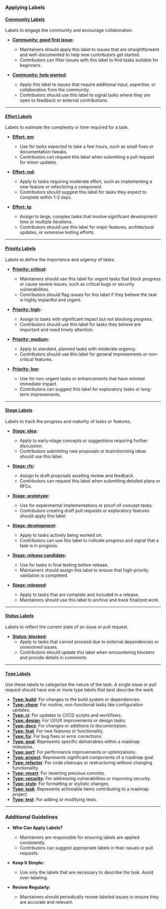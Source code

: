### **Applying Labels**

#### **[Community Labels](https://github.com/micrajs/micra/labels?q=Community)**

Labels to engage the community and encourage collaboration.

- **[Community: good first issue](https://github.com/micrajs/micra/issues?q=is%3Aopen+label%3A%22Community:+good+first+issue%22):**

  - Maintainers should apply this label to issues that are straightforward and well-documented to help new contributors get started.
  - Contributors can filter issues with this label to find tasks suitable for beginners.

- **[Community: help wanted](https://github.com/micrajs/micra/issues?q=is%3Aopen+label%3A%22Community:+help+wanted%22):**
  - Apply this label to issues that require additional input, expertise, or collaboration from the community.
  - Contributors should use this label to signal tasks where they are open to feedback or external contributions.

---

#### **[Effort Labels](https://github.com/micrajs/micra/labels?q=Effort)**

Labels to estimate the complexity or time required for a task.

- **[Effort: sm](https://github.com/micrajs/micra/issues?q=is%3Aopen+label%3A%22Effort:+sm%22):**

  - Use for tasks expected to take a few hours, such as small fixes or documentation tweaks.
  - Contributors can request this label when submitting a pull request for minor updates.

- **[Effort: md](https://github.com/micrajs/micra/issues?q=is%3Aopen+label%3A%22Effort:+md%22):**

  - Apply to tasks requiring moderate effort, such as implementing a new feature or refactoring a component.
  - Contributors should suggest this label for tasks they expect to complete within 1-2 days.

- **[Effort: lg](https://github.com/micrajs/micra/issues?q=is%3Aopen+label%3A%22Effort:+lg%22):**
  - Assign to large, complex tasks that involve significant development time or multiple iterations.
  - Contributors should use this label for major features, architectural updates, or extensive testing efforts.

---

#### **[Priority Labels](https://github.com/micrajs/micra/labels?q=Priority)**

Labels to define the importance and urgency of tasks.

- **[Priority: critical](https://github.com/micrajs/micra/issues?q=is%3Aopen+label%3A%22Priority:+critical%22):**

  - Maintainers should use this label for urgent tasks that block progress or cause severe issues, such as critical bugs or security vulnerabilities.
  - Contributors should flag issues for this label if they believe the task is highly impactful and urgent.

- **[Priority: high](https://github.com/micrajs/micra/issues?q=is%3Aopen+label%3A%22Priority:+high%22):**

  - Assign to tasks with significant impact but not blocking progress.
  - Contributors should use this label for tasks they believe are important and need timely attention.

- **[Priority: medium](https://github.com/micrajs/micra/issues?q=is%3Aopen+label%3A%22Priority:+medium%22):**

  - Apply to standard, planned tasks with moderate urgency.
  - Contributors should use this label for general improvements or non-critical features.

- **[Priority: low](https://github.com/micrajs/micra/issues?q=is%3Aopen+label%3A%22Priority:+low%22):**
  - Use for non-urgent tasks or enhancements that have minimal immediate impact.
  - Contributors can suggest this label for exploratory tasks or long-term improvements.

---

#### **[Stage Labels](https://github.com/micrajs/micra/labels?q=Stage)**

Labels to track the progress and maturity of tasks or features.

- **[Stage: idea](https://github.com/micrajs/micra/issues?q=is%3Aopen+label%3A%22Stage:+idea%22):**

  - Apply to early-stage concepts or suggestions requiring further discussion.
  - Contributors submitting new proposals or brainstorming ideas should use this label.

- **[Stage: rfc](https://github.com/micrajs/micra/issues?q=is%3Aopen+label%3A%22Stage:+rfc%22):**

  - Assign to draft proposals awaiting review and feedback.
  - Contributors can request this label when submitting detailed plans or RFCs.

- **[Stage: prototype](https://github.com/micrajs/micra/issues?q=is%3Aopen+label%3A%22Stage:+prototype%22):**

  - Use for experimental implementations or proof-of-concept tasks.
  - Contributors creating draft pull requests or exploratory features should apply this label.

- **[Stage: development](https://github.com/micrajs/micra/issues?q=is%3Aopen+label%3A%22Stage:+development%22):**

  - Apply to tasks actively being worked on.
  - Contributors can use this label to indicate progress and signal that a task is in progress.

- **[Stage: release candidate](https://github.com/micrajs/micra/issues?q=is%3Aopen+label%3A%22Stage:+release+candidate%22):**

  - Use for tasks in final testing before release.
  - Maintainers should assign this label to ensure that high-priority validation is completed.

- **[Stage: released](https://github.com/micrajs/micra/issues?q=is%3Aopen+label%3A%22Stage:+released%22):**
  - Apply to tasks that are complete and included in a release.
  - Maintainers should use this label to archive and track finalized work.

---

#### **[Status Labels](https://github.com/micrajs/micra/labels?q=Status)**

Labels to reflect the current state of an issue or pull request.

- **[Status: blocked](https://github.com/micrajs/micra/issues?q=is%3Aopen+label%3A%22Status:+blocked%22):**
  - Apply to tasks that cannot proceed due to external dependencies or unresolved issues.
  - Contributors should update this label when encountering blockers and provide details in comments.

---

#### **[Type Labels](https://github.com/micrajs/micra/labels?q=Type)**

Use these labels to categorize the nature of the task. A single issue or pull request should have one or more type labels that best describe the work.

- **[Type: build](https://github.com/micrajs/micra/issues?q=is%3Aopen+label%3A%22Type:+build%22)**: For changes to the build system or dependencies.
- **[Type: chore](https://github.com/micrajs/micra/issues?q=is%3Aopen+label%3A%22Type:+chore%22)**: For routine, non-functional tasks like configuration updates.
- **[Type: ci](https://github.com/micrajs/micra/issues?q=is%3Aopen+label%3A%22Type:+ci%22)**: For updates to CI/CD scripts and workflows.
- **[Type: design](https://github.com/micrajs/micra/issues?q=is%3Aopen+label%3A%22Type:+design%22)**: For UI/UX improvements or design tasks.
- **[Type: docs](https://github.com/micrajs/micra/issues?q=is%3Aopen+label%3A%22Type:+docs%22)**: For changes or additions to documentation.
- **[Type: feat](https://github.com/micrajs/micra/issues?q=is%3Aopen+label%3A%22Type:+feat%22)**: For new features or functionality.
- **[Type: fix](https://github.com/micrajs/micra/issues?q=is%3Aopen+label%3A%22Type:+fix%22)**: For bug fixes or error corrections.
- **[Type: goal](https://github.com/micrajs/micra/issues?q=is%3Aopen+label%3A%22Type:+goal%22)**: Represents specific deliverables within a roadmap milestone.
- **[Type: perf](https://github.com/micrajs/micra/issues?q=is%3Aopen+label%3A%22Type:+perf%22)**: For performance improvements or optimizations.
- **[Type: project](https://github.com/micrajs/micra/issues?q=is%3Aopen+label%3A%22Type:+project%22)**: Represents significant components of a roadmap goal.
- **[Type: refactor](https://github.com/micrajs/micra/issues?q=is%3Aopen+label%3A%22Type:+refactor%22)**: For code cleanups or restructuring without changing functionality.
- **[Type: revert](https://github.com/micrajs/micra/issues?q=is%3Aopen+label%3A%22Type:+revert%22)**: For reverting previous commits.
- **[Type: security](https://github.com/micrajs/micra/issues?q=is%3Aopen+label%3A%22Type:+security%22)**: For addressing vulnerabilities or improving security.
- **[Type: style](https://github.com/micrajs/micra/issues?q=is%3Aopen+label%3A%22Type:+style%22)**: For formatting or stylistic changes.
- **[Type: task](https://github.com/micrajs/micra/issues?q=is%3Aopen+label%3A%22Type:+task%22)**: Represents actionable items contributing to a roadmap project.
- **[Type: test](https://github.com/micrajs/micra/issues?q=is%3Aopen+label%3A%22Type:+test%22)**: For adding or modifying tests.

---

### **Additional Guidelines**

- **Who Can Apply Labels?**

  - Maintainers are responsible for ensuring labels are applied consistently.
  - Contributors can suggest appropriate labels in their issues or pull requests.

- **Keep It Simple:**

  - Use only the labels that are necessary to describe the task. Avoid over-labeling.

- **Review Regularly:**
  - Maintainers should periodically review labeled issues to ensure they are accurate and relevant.
